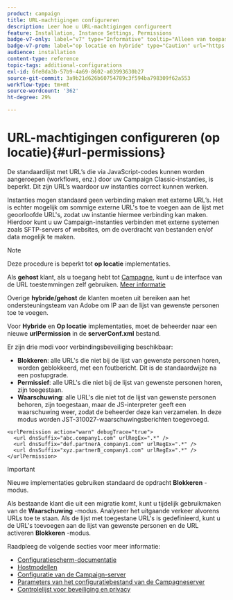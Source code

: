 ```yaml
---
product: campaign
title: URL-machtigingen configureren
description: Leer hoe u URL-machtigingen configureert
feature: Installation, Instance Settings, Permissions
badge-v7-only: label="v7" type="Informative" tooltip="Alleen van toepassing op Campaign Classic v7"
badge-v7-prem: label="op locatie en hybride" type="Caution" url="https://experienceleague.adobe.com/docs/campaign-classic/using/installing-campaign-classic/architecture-and-hosting-models/hosting-models-lp/hosting-models.html?lang=nl" tooltip="Alleen van toepassing op on-premise en hybride implementaties"
audience: installation
content-type: reference
topic-tags: additional-configurations
exl-id: 6fe8da3b-57b9-4a69-8602-a03993630b27
source-git-commit: 3a9b21d626b60754789c3f594ba798309f62a553
workflow-type: tm+mt
source-wordcount: '362'
ht-degree: 29%

---
```


# URL-machtigingen configureren (op locatie){#url-permissions}



De standaardlijst met URL’s die via JavaScript-codes kunnen worden aangeroepen (workflows, enz.) door uw Campaign Classic-instanties, is beperkt. Dit zijn URL’s waardoor uw instanties correct kunnen werken.

Instanties mogen standaard geen verbinding maken met externe URL’s. Het is echter mogelijk om sommige externe URL&#39;s toe te voegen aan de lijst met geoorloofde URL&#39;s, zodat uw instantie hiermee verbinding kan maken. Hierdoor kunt u uw Campaign-instanties verbinden met externe systemen zoals SFTP-servers of websites, om de overdracht van bestanden en/of data mogelijk te maken.

>[!NOTE]
>
>Deze procedure is beperkt tot **op locatie** implementaties.
>
>Als **gehost** klant, als u toegang hebt tot [Campagne](https://experienceleague.adobe.com/docs/control-panel/using/control-panel-home.html?lang=nl), kunt u de interface van de URL toestemmingen zelf gebruiken. [Meer informatie](https://experienceleague.adobe.com/docs/control-panel/using/instances-settings/url-permissions.html?lang=nl)
>
>Overige **hybride/gehost** de klanten moeten uit bereiken aan het ondersteuningsteam van Adobe om IP aan de lijst van gewenste personen toe te voegen.
>

Voor **Hybride** en **Op locatie** implementaties, moet de beheerder naar een nieuwe **urlPermission** in de **serverConf.xml** bestand.


Er zijn drie modi voor verbindingsbeveiliging beschikbaar:

* **Blokkeren**: alle URL&#39;s die niet bij de lijst van gewenste personen horen, worden geblokkeerd, met een foutbericht. Dit is de standaardwijze na een postupgrade.
* **Permissief**: alle URL&#39;s die niet bij de lijst van gewenste personen horen, zijn toegestaan.
* **Waarschuwing**: alle URL&#39;s die niet tot de lijst van gewenste personen behoren, zijn toegestaan, maar de JS-interpreter geeft een waarschuwing weer, zodat de beheerder deze kan verzamelen. In deze modus worden JST-310027-waarschuwingsberichten toegevoegd.

```
<urlPermission action="warn" debugTrace="true">
  <url dnsSuffix="abc.company1.com" urlRegEx=".*" />
  <url dnsSuffix="def.partnerA_company1.com" urlRegEx=".*" />
  <url dnsSuffix="xyz.partnerB_company1.com" urlRegEx=".*" />
</urlPermission>
```

>[!IMPORTANT]
>
>Nieuwe implementaties gebruiken standaard de opdracht **Blokkeren** -modus.
>
>Als bestaande klant die uit een migratie komt, kunt u tijdelijk gebruikmaken van de **Waarschuwing** -modus. Analyseer het uitgaande verkeer alvorens URLs toe te staan. Als de lijst met toegestane URL&#39;s is gedefinieerd, kunt u de URL&#39;s toevoegen aan de lijst van gewenste personen en de URL activeren **Blokkeren** -modus.

Raadpleeg de volgende secties voor meer informatie:

* [Configuratiescherm-documentatie](https://experienceleague.adobe.com/docs/control-panel/using/control-panel-home.html?lang=nl)
* [Hostmodellen](hosting-models.md)
* [Configuratie van de Campaign-server](configuring-campaign-server.md)
* [Parameters van het configuratiebestand van de Campagneserver](the-server-configuration-file.md)
* [Controlelijst voor beveiliging en privacy](get-started-security-privacy.md)
